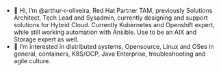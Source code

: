 - 👋 Hi, I’m @arthur-r-oliveira, Red Hat Partner TAM, previously Solutions Architect, Tech Lead and Sysadmin, currently designing and support solutions for Hybrid Cloud. Currently Kubernetes and Openshift expert, while still working automation with Ansible. Use to be an AIX and Storage expert as well. 
- 👀 I’m interested in distributed systems, Opensource, Linux and OSes in general, containers, K8S/OCP, Java Enterprise, troubleshooting and agile culture.  

<!---
arthur-r-oliveira/arthur-r-oliveira is a ✨ special ✨ repository because its `README.md` (this file) appears on your GitHub profile.
You can click the Preview link to take a look at your changes.
--->
